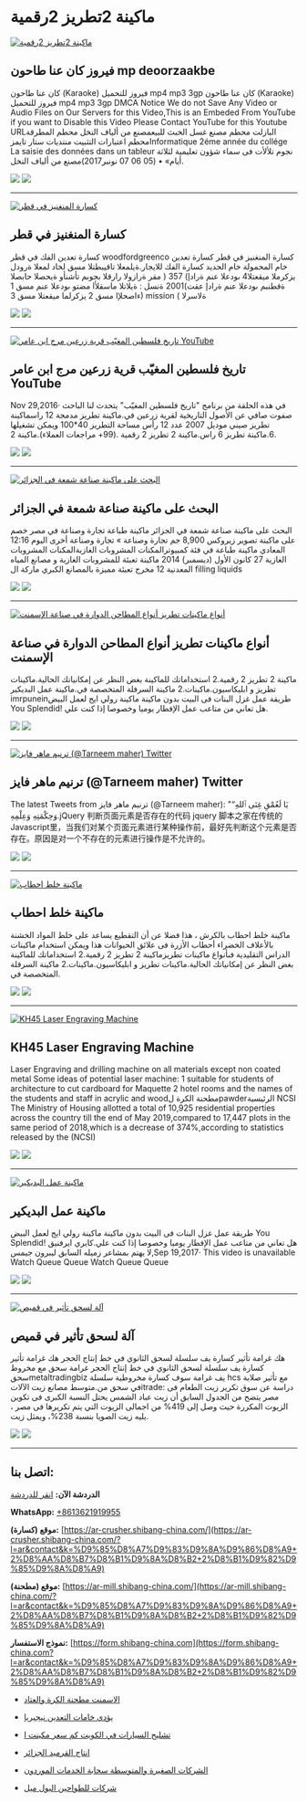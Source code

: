 # ماكينة 2تطريز 2رقمية

<a href="https://swt.shibang-china.com/?l=ar&img&k=%D9%85%D8%A7%D9%83%D9%8A%D9%86%D8%A9+2%D8%AA%D8%B7%D8%B1%D9%8A%D8%B2+2%D8%B1%D9%82%D9%85%D9%8A%D8%A9" target="_blank">![ماكينة 2تطريز 2رقمية](http://static.shibang-china.com/all-800x300/157.jpg)</a>

## فيروز كان عنا طاحون mp deoorzaakbe
كان عنا طاحون (Karaoke) فيروز للتحميل mp4 mp3 3gp كان عنا طاحون (Karaoke) فيروز للتحميل mp4 mp3 3gp DMCA Notice We do not Save Any Video or Audio Files on Our Servers for this Video,This is an Embeded From YouTube if you want to Disable this Video Please Contact YouTube for this Youtube URLالبازلت محطم مصنع غسل الخبث للبيعمصنع من ألياف النخل محطم المطرقة محطم اعتبارات التثبيت منتديات ستار تايمزInformatique 2éme année du collége La saisie des données dans un tableur نجوم تلألأت فى سماء شؤون تعليمية لثلاثة أيام» • (05 06 07 نونبر2017)مصنع من ألياف النخل.


<a href="https://whatsapp.shibangsoft.com/WhatsApp.php" target="_blank" title="WhatsApp">![](http://static.shibang-china.com/icon/whatsapp.png)</a> <a href="https://swt.shibang-china.com/?l=ar&icon&k=%D9%85%D8%A7%D9%83%D9%8A%D9%86%D8%A9+2%D8%AA%D8%B7%D8%B1%D9%8A%D8%B2+2%D8%B1%D9%82%D9%85%D9%8A%D8%A9" target="_blank">![](http://static.shibang-china.com/icon/chat-ar.png)</a>

---

<a href="https://swt.shibang-china.com/?l=ar&img&k=%D9%85%D8%A7%D9%83%D9%8A%D9%86%D8%A9+2%D8%AA%D8%B7%D8%B1%D9%8A%D8%B2+2%D8%B1%D9%82%D9%85%D9%8A%D8%A9" target="_blank">![كسارة المنغنيز في قطر](http://static.shibang-china.com/all-800x300/199.jpg)</a>

## كسارة المنغنيز في قطر
كسارة تعدين الفك في قطر woodfordgreenco كسارة المنغنيز في قطر كسارة تعدين خام المحمولة خام الحديد كسارة الفك للايجار.ةيلمعلا تاقيبطتلا مسق لخاد لمعلا ةرودل يزكرملا ميقعتلا4 ىودعلا عنم ةرادإ) 357 ( مقر ةرازولا رارقلا بجوبم تأشنأو ةيحصلا حابصلا ةقطنبم ىودعلا عنم ةرادإ عقت)2001 ةنسل : ةيلاتلا ماسقلأا مضتو ىودعلا عنم مسق 1 ءاصحلإا مسق 2 يزكرلما ميقعتلا مسق 3) mission ( ةلاسرلا


<a href="https://whatsapp.shibangsoft.com/WhatsApp.php" target="_blank" title="WhatsApp">![](http://static.shibang-china.com/icon/whatsapp.png)</a> <a href="https://swt.shibang-china.com/?l=ar&icon&k=%D9%85%D8%A7%D9%83%D9%8A%D9%86%D8%A9+2%D8%AA%D8%B7%D8%B1%D9%8A%D8%B2+2%D8%B1%D9%82%D9%85%D9%8A%D8%A9" target="_blank">![](http://static.shibang-china.com/icon/chat-ar.png)</a>

---

<a href="https://swt.shibang-china.com/?l=ar&img&k=%D9%85%D8%A7%D9%83%D9%8A%D9%86%D8%A9+2%D8%AA%D8%B7%D8%B1%D9%8A%D8%B2+2%D8%B1%D9%82%D9%85%D9%8A%D8%A9" target="_blank">![‫تاريخ فلسطين المغيّب قرية زرعين مرج ابن عامر‬‎ YouTube](http://static.shibang-china.com/all-800x300/1273.jpg)</a>

## ‫تاريخ فلسطين المغيّب قرية زرعين مرج ابن عامر‬‎ YouTube
Nov 29,2016&#0183;&#32;في هذه الحلقة من برنامج "تاريخ فلسطين المغيّب" يتحدث لنا الباحث صفوت صافي عن الأصول التاريخية لقرية زرعين في.ماكينة تطريز مدمجة 12 راسماكينة تطريز صيني موديل 2007 عدد 12 رأس مساحة التطريز 40*100 ويمكن تشغيلها 6.ماكينة تطريز 6 راس.ماكينة 2 تطريز 2 رقمية .(99+ مراجعات العملاء).ماكينة 2.


<a href="https://whatsapp.shibangsoft.com/WhatsApp.php" target="_blank" title="WhatsApp">![](http://static.shibang-china.com/icon/whatsapp.png)</a> <a href="https://swt.shibang-china.com/?l=ar&icon&k=%D9%85%D8%A7%D9%83%D9%8A%D9%86%D8%A9+2%D8%AA%D8%B7%D8%B1%D9%8A%D8%B2+2%D8%B1%D9%82%D9%85%D9%8A%D8%A9" target="_blank">![](http://static.shibang-china.com/icon/chat-ar.png)</a>

---

<a href="https://swt.shibang-china.com/?l=ar&img&k=%D9%85%D8%A7%D9%83%D9%8A%D9%86%D8%A9+2%D8%AA%D8%B7%D8%B1%D9%8A%D8%B2+2%D8%B1%D9%82%D9%85%D9%8A%D8%A9" target="_blank">![البحث على ماكينة صناعة شمعة في الجزائر](http://static.shibang-china.com/all-800x300/1169.jpg)</a>

## البحث على ماكينة صناعة شمعة في الجزائر
البحث على ماكينة صناعة شمعة في الجزائر ماكينة طباعة تجارة وصناعة في مصر خصم على ماكينة تصوير زيروكس 8,900 جم تجارة وصناعة » تجارة وصناعة أخرى اليوم 12:16 المعادي ماكينة طباعة في فئة كمبيوترالمكنات المشروبات الغازيةالمكنات المشروبات الغازية 27 كانون الأول (ديسمبر) 2014 ماكينة تعبئة للمشروبات الغازية و مصانع المياه المعدنية 12 مخرج تعبئة مميزة بالمصانع الكبري ماركة ال filling liquids


<a href="https://whatsapp.shibangsoft.com/WhatsApp.php" target="_blank" title="WhatsApp">![](http://static.shibang-china.com/icon/whatsapp.png)</a> <a href="https://swt.shibang-china.com/?l=ar&icon&k=%D9%85%D8%A7%D9%83%D9%8A%D9%86%D8%A9+2%D8%AA%D8%B7%D8%B1%D9%8A%D8%B2+2%D8%B1%D9%82%D9%85%D9%8A%D8%A9" target="_blank">![](http://static.shibang-china.com/icon/chat-ar.png)</a>

---

<a href="https://swt.shibang-china.com/?l=ar&img&k=%D9%85%D8%A7%D9%83%D9%8A%D9%86%D8%A9+2%D8%AA%D8%B7%D8%B1%D9%8A%D8%B2+2%D8%B1%D9%82%D9%85%D9%8A%D8%A9" target="_blank">![أنواع ماكينات تطريز أنواع المطاحن الدوارة في صناعة الإسمنت](http://static.shibang-china.com/all-800x300/298.jpg)</a>

## أنواع ماكينات تطريز أنواع المطاحن الدوارة في صناعة الإسمنت
ماكينة 2 تطريز 2 رقمية.2 استخداماتك للماكينة بغض النظر عن إمكانياتك الحالية.ماكينات تطريز و ابليكاسيون.ماكينات.2 ماكينة السرفلة المتخصصة في.ماكينة عمل البديكير imrpuneinطريقة عمل غزل البنات فى البيت بدون ماكينة ماكينة رولي ايج لعمل البيض You Splendid! هل تعاني من متاعب عمل الإفطار يوميا وخصوصا إذا كنت علي.


<a href="https://whatsapp.shibangsoft.com/WhatsApp.php" target="_blank" title="WhatsApp">![](http://static.shibang-china.com/icon/whatsapp.png)</a> <a href="https://swt.shibang-china.com/?l=ar&icon&k=%D9%85%D8%A7%D9%83%D9%8A%D9%86%D8%A9+2%D8%AA%D8%B7%D8%B1%D9%8A%D8%B2+2%D8%B1%D9%82%D9%85%D9%8A%D8%A9" target="_blank">![](http://static.shibang-china.com/icon/chat-ar.png)</a>

---

<a href="https://swt.shibang-china.com/?l=ar&img&k=%D9%85%D8%A7%D9%83%D9%8A%D9%86%D8%A9+2%D8%AA%D8%B7%D8%B1%D9%8A%D8%B2+2%D8%B1%D9%82%D9%85%D9%8A%D8%A9" target="_blank">![ترنيم ماهر فايز (@Tarneem maher) Twitter](http://static.shibang-china.com/all-800x300/163.jpg)</a>

## ترنيم ماهر فايز (@Tarneem maher) Twitter
The latest Tweets from ترنيم ماهر فايز (@Tarneem maher): "“يَا لَعُمْقِ غِنَى ٱللهِ وَحِكْمَتِهِ وَعِلْمِهِ.jQuery 判断页面元素是否存在的代码 jquery 脚本之家在传统的Javascript里，当我们对某个页面元素进行某种操作前，最好先判断这个元素是否存在。原因是对一个不存在的元素进行操作是不允许的。


<a href="https://whatsapp.shibangsoft.com/WhatsApp.php" target="_blank" title="WhatsApp">![](http://static.shibang-china.com/icon/whatsapp.png)</a> <a href="https://swt.shibang-china.com/?l=ar&icon&k=%D9%85%D8%A7%D9%83%D9%8A%D9%86%D8%A9+2%D8%AA%D8%B7%D8%B1%D9%8A%D8%B2+2%D8%B1%D9%82%D9%85%D9%8A%D8%A9" target="_blank">![](http://static.shibang-china.com/icon/chat-ar.png)</a>

---

<a href="https://swt.shibang-china.com/?l=ar&img&k=%D9%85%D8%A7%D9%83%D9%8A%D9%86%D8%A9+2%D8%AA%D8%B7%D8%B1%D9%8A%D8%B2+2%D8%B1%D9%82%D9%85%D9%8A%D8%A9" target="_blank">![ماكينة خلط احطاب](http://static.shibang-china.com/all-800x300/1018.jpg)</a>

## ماكينة خلط احطاب
ماكينة خلط احطاب بالكرش ، هذا فضلا عن أن التقطيع يساعد على خلط المواد الخشنة بالأعلاف الخضراء أحطاب الأزرة فى علائق الحيوانات هذا ويمكن استخدام ماكينات الدراس التقليدية فىأنواع ماكينات تطريزماكينة 2 تطريز 2 رقمية.2 استخداماتك للماكينة بغض النظر عن إمكانياتك الحالية.ماكينات تطريز و ابليكاسيون.ماكينات.2 ماكينة السرفلة المتخصصة في.


<a href="https://whatsapp.shibangsoft.com/WhatsApp.php" target="_blank" title="WhatsApp">![](http://static.shibang-china.com/icon/whatsapp.png)</a> <a href="https://swt.shibang-china.com/?l=ar&icon&k=%D9%85%D8%A7%D9%83%D9%8A%D9%86%D8%A9+2%D8%AA%D8%B7%D8%B1%D9%8A%D8%B2+2%D8%B1%D9%82%D9%85%D9%8A%D8%A9" target="_blank">![](http://static.shibang-china.com/icon/chat-ar.png)</a>

---

<a href="https://swt.shibang-china.com/?l=ar&img&k=%D9%85%D8%A7%D9%83%D9%8A%D9%86%D8%A9+2%D8%AA%D8%B7%D8%B1%D9%8A%D8%B2+2%D8%B1%D9%82%D9%85%D9%8A%D8%A9" target="_blank">![KH45 Laser Engraving Machine](http://static.shibang-china.com/all-800x300/107.jpg)</a>

## KH45 Laser Engraving Machine
Laser Engraving and drilling machine on all materials except non coated metal Some ideas of potential laser machine: 1 suitable for students of architecture to cut cardboard for Maquette 2 hotel rooms and the names of the students and staff in acrylic and woodمطحنة الكرة لpawderالرئيسية NCSI The Ministry of Housing allotted a total of 10,925 residential properties across the country till the end of May 2019,compared to 17,447 plots in the same period of 2018,which is a decrease of 374%,according to statistics released by the (NCSI)


<a href="https://whatsapp.shibangsoft.com/WhatsApp.php" target="_blank" title="WhatsApp">![](http://static.shibang-china.com/icon/whatsapp.png)</a> <a href="https://swt.shibang-china.com/?l=ar&icon&k=%D9%85%D8%A7%D9%83%D9%8A%D9%86%D8%A9+2%D8%AA%D8%B7%D8%B1%D9%8A%D8%B2+2%D8%B1%D9%82%D9%85%D9%8A%D8%A9" target="_blank">![](http://static.shibang-china.com/icon/chat-ar.png)</a>

---

<a href="https://swt.shibang-china.com/?l=ar&img&k=%D9%85%D8%A7%D9%83%D9%8A%D9%86%D8%A9+2%D8%AA%D8%B7%D8%B1%D9%8A%D8%B2+2%D8%B1%D9%82%D9%85%D9%8A%D8%A9" target="_blank">![ماكينة عمل البديكير](http://static.shibang-china.com/all-800x300/1445.jpg)</a>

## ماكينة عمل البديكير
طريقة عمل غزل البنات فى البيت بدون ماكينة ماكينة رولي ايج لعمل البيض You Splendid! هل تعاني من متاعب عمل الإفطار يوميا وخصوصا إذا كنت علي.كايري ايرفنيق لا يهتم بمشاعر زميله السابق ليبرون جيمس,Sep 19,2017&#0183;&#32;This video is unavailable Watch Queue Queue Watch Queue Queue


<a href="https://whatsapp.shibangsoft.com/WhatsApp.php" target="_blank" title="WhatsApp">![](http://static.shibang-china.com/icon/whatsapp.png)</a> <a href="https://swt.shibang-china.com/?l=ar&icon&k=%D9%85%D8%A7%D9%83%D9%8A%D9%86%D8%A9+2%D8%AA%D8%B7%D8%B1%D9%8A%D8%B2+2%D8%B1%D9%82%D9%85%D9%8A%D8%A9" target="_blank">![](http://static.shibang-china.com/icon/chat-ar.png)</a>

---

<a href="https://swt.shibang-china.com/?l=ar&img&k=%D9%85%D8%A7%D9%83%D9%8A%D9%86%D8%A9+2%D8%AA%D8%B7%D8%B1%D9%8A%D8%B2+2%D8%B1%D9%82%D9%85%D9%8A%D8%A9" target="_blank">![آلة لسحق تأثير في قميص](http://static.shibang-china.com/all-800x300/1099.jpg)</a>

## آلة لسحق تأثير في قميص
هك غرامة تأثير كسارة يف سلسلة لسحق الثانوي في خط إنتاج الحجر هك غرامة تأثير كسارة يف سلسلة لسحق الثانوي في خط إنتاج الحجر غرامة سحق مع مخروط سحقmetaltradingbiz يف غرامة سوف كسارة مخروطية سلسلة hcs مع تأثير صلابة في سحق من.متوسط مصانع زيت الآلاتitrade: دراسة عن سوق تكرير زيت الطعام فى مصر يتضح من الجدول السابق أن زيت عباد الشمس يحتل النسبة الكبرى فى تكوين الزيوت المكررة حيث وصل إلى 419% من اجمالى الزيوت التي يتم تكريرها فى مصر ، يليه زيت الصويا بنسبة 238%، ويمثل زيت.


<a href="https://whatsapp.shibangsoft.com/WhatsApp.php" target="_blank" title="WhatsApp">![](http://static.shibang-china.com/icon/whatsapp.png)</a> <a href="https://swt.shibang-china.com/?l=ar&icon&k=%D9%85%D8%A7%D9%83%D9%8A%D9%86%D8%A9+2%D8%AA%D8%B7%D8%B1%D9%8A%D8%B2+2%D8%B1%D9%82%D9%85%D9%8A%D8%A9" target="_blank">![](http://static.shibang-china.com/icon/chat-ar.png)</a>

---
## اتصل بنا:

**الدردشة الآن:** [انقر للدردشة](https://swt.shibang-china.com?l=ar&contact&k=%D9%85%D8%A7%D9%83%D9%8A%D9%86%D8%A9+2%D8%AA%D8%B7%D8%B1%D9%8A%D8%B2+2%D8%B1%D9%82%D9%85%D9%8A%D8%A9)

**WhatsApp:**  [+8613621919955](https://whatsapp.shibangsoft.com/WhatsApp.php)

**موقع (كسارة):** [https://ar-crusher.shibang-china.com/](https://ar-crusher.shibang-china.com/?l=ar&contact&k=%D9%85%D8%A7%D9%83%D9%8A%D9%86%D8%A9+2%D8%AA%D8%B7%D8%B1%D9%8A%D8%B2+2%D8%B1%D9%82%D9%85%D9%8A%D8%A9)

**موقع (مطحنة):** [https://ar-mill.shibang-china.com/](https://ar-mill.shibang-china.com/?l=ar&contact&k=%D9%85%D8%A7%D9%83%D9%8A%D9%86%D8%A9+2%D8%AA%D8%B7%D8%B1%D9%8A%D8%B2+2%D8%B1%D9%82%D9%85%D9%8A%D8%A9)

**نموذج الاستفسار:** [https://form.shibang-china.com](https://form.shibang-china.com?l=ar&contact&k=%D9%85%D8%A7%D9%83%D9%8A%D9%86%D8%A9+2%D8%AA%D8%B7%D8%B1%D9%8A%D8%B2+2%D8%B1%D9%82%D9%85%D9%8A%D8%A9)

* [الاسمنت مطحنة الكرة والعتاد](../18/%D8%A7%D9%84%D8%A7%D8%B3%D9%85%D9%86%D8%AA%20%D9%85%D8%B7%D8%AD%D9%86%D8%A9%20%D8%A7%D9%84%D9%83%D8%B1%D8%A9%20%D9%88%D8%A7%D9%84%D8%B9%D8%AA%D8%A7%D8%AF.md)

* [يؤدي خامات التعدين نيجيريا](../18/%D9%8A%D8%A4%D8%AF%D9%8A%20%D8%AE%D8%A7%D9%85%D8%A7%D8%AA%20%D8%A7%D9%84%D8%AA%D8%B9%D8%AF%D9%8A%D9%86%20%D9%86%D9%8A%D8%AC%D9%8A%D8%B1%D9%8A%D8%A7.md)

* [تشليح السيارات في الكويت كم سعر مكينت ا](../17/%D8%AA%D8%B4%D9%84%D9%8A%D8%AD%20%D8%A7%D9%84%D8%B3%D9%8A%D8%A7%D8%B1%D8%A7%D8%AA%20%D9%81%D9%8A%20%D8%A7%D9%84%D9%83%D9%88%D9%8A%D8%AA%20%D9%83%D9%85%20%D8%B3%D8%B9%D8%B1%20%D9%85%D9%83%D9%8A%D9%86%D8%AA%20%D8%A7.md)

* [انتاج القرميد الجزائر](../18/%D8%A7%D9%86%D8%AA%D8%A7%D8%AC%20%D8%A7%D9%84%D9%82%D8%B1%D9%85%D9%8A%D8%AF%20%D8%A7%D9%84%D8%AC%D8%B2%D8%A7%D8%A6%D8%B1.md)

* [الشركات الصغيرة والمتوسطة سحابة الخدمات الموردون](../17/%D8%A7%D9%84%D8%B4%D8%B1%D9%83%D8%A7%D8%AA%20%D8%A7%D9%84%D8%B5%D8%BA%D9%8A%D8%B1%D8%A9%20%D9%88%D8%A7%D9%84%D9%85%D8%AA%D9%88%D8%B3%D8%B7%D8%A9%20%D8%B3%D8%AD%D8%A7%D8%A8%D8%A9%20%D8%A7%D9%84%D8%AE%D8%AF%D9%85%D8%A7%D8%AA%20%D8%A7%D9%84%D9%85%D9%88%D8%B1%D8%AF%D9%88%D9%86.md)

* [شركات للطواحين البول ميل](../16/%D8%B4%D8%B1%D9%83%D8%A7%D8%AA%20%D9%84%D9%84%D8%B7%D9%88%D8%A7%D8%AD%D9%8A%D9%86%20%D8%A7%D9%84%D8%A8%D9%88%D9%84%20%D9%85%D9%8A%D9%84.md)